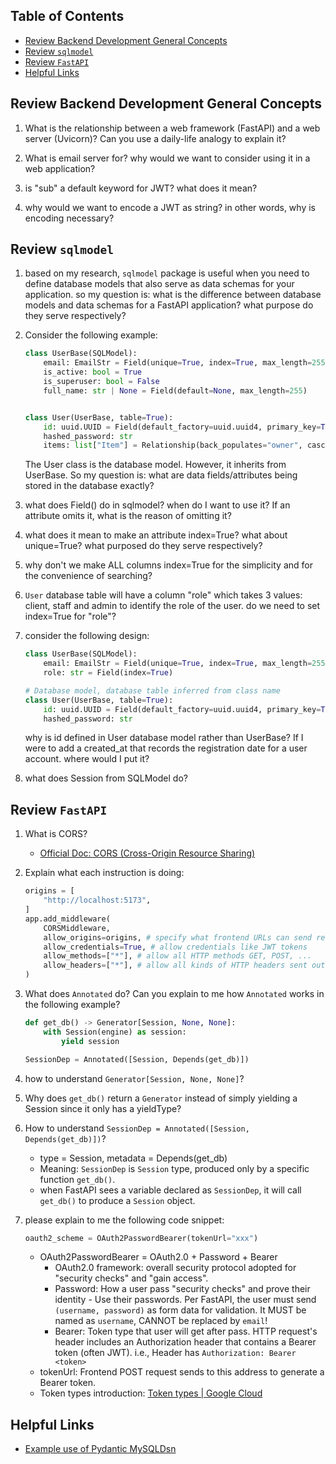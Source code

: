 ## Table of Contents
- [Review Backend Development General Concepts](#review-backend-development-general-concepts)
- [Review `sqlmodel`](#review-sqlmodel)
- [Review `FastAPI`](#review-fastapi)
- [Helpful Links](#helpful-links)
## Review Backend Development General Concepts
1. What is the relationship between a web framework (FastAPI) and a web server (Uvicorn)? Can you use a daily-life analogy to explain it?

2. What is email server for? why would we want to consider using it in a web application?

3. is "sub" a default keyword for JWT? what does it mean?

4. why would we want to encode a JWT as string? in other words, why is encoding necessary?



## Review `sqlmodel`
1. based on my research, `sqlmodel` package is useful when you need to define database models that also serve as data schemas for your application. so my question is: what is the difference between database models and data schemas for a FastAPI application? what purpose do they serve respectively?

2. Consider the following example:
    ```python
    class UserBase(SQLModel):
        email: EmailStr = Field(unique=True, index=True, max_length=255)
        is_active: bool = True
        is_superuser: bool = False
        full_name: str | None = Field(default=None, max_length=255)


    class User(UserBase, table=True):
        id: uuid.UUID = Field(default_factory=uuid.uuid4, primary_key=True)
        hashed_password: str
        items: list["Item"] = Relationship(back_populates="owner", cascade_delete=True)
    ```
    The User class is the database model. However, it inherits from UserBase. So my question is: what are data fields/attributes being stored in the database exactly?

3. what does Field() do in sqlmodel? when do I want to use it? If an attribute omits it, what is the reason of omitting it?

4. what does it mean to make an attribute index=True? what about unique=True? what purposed do they serve respectively?

5. why don't we make ALL columns index=True for the simplicity and for the convenience of searching?

6. `User` database table will have a column "role" which takes 3 values: client, staff and admin to identify the role of the user. do we need to set index=True for "role"?

7. consider the following design:
    ```python
    class UserBase(SQLModel):
        email: EmailStr = Field(unique=True, index=True, max_length=255)
        role: str = Field(index=True)

    # Database model, database table inferred from class name
    class User(UserBase, table=True):
        id: uuid.UUID = Field(default_factory=uuid.uuid4, primary_key=True)
        hashed_password: str
    ```
    why is id defined in User database model rather than UserBase? If I were to add a created_at that records the registration date for a user account. where would I put it?

8. what does Session from SQLModel do?



## Review `FastAPI`
1. What is CORS?
    - [Official Doc: CORS (Cross-Origin Resource Sharing)](https://fastapi.tiangolo.com/tutorial/cors/)

2. Explain what each instruction is doing:
    ```python
    origins = [
        "http://localhost:5173", 
    ]
    app.add_middleware(
        CORSMiddleware,
        allow_origins=origins, # specify what frontend URLs can send requests to backend
        allow_credentials=True, # allow credentials like JWT tokens
        allow_methods=["*"], # allow all HTTP methods GET, POST, ...
        allow_headers=["*"], # allow all kinds of HTTP headers sent out in requests
    )
    ```

3. What does `Annotated` do? Can you explain to me how `Annotated` works in the following example?
    ```python
    def get_db() -> Generator[Session, None, None]:
        with Session(engine) as session:
            yield session

    SessionDep = Annotated([Session, Depends(get_db)])
    ```

4. how to understand `Generator[Session, None, None]`?

5. Why does `get_db()` return a `Generator` instead of simply yielding a Session since it only has a yieldType?

6. How to understand `SessionDep = Annotated([Session, Depends(get_db)])`?
    - type = Session, metadata = Depends(get_db)
    - Meaning: `SessionDep` is `Session` type, produced only by a specific function `get_db()`.
    - when FastAPI sees a variable declared as `SessionDep`, it will call `get_db()` to produce a `Session` object.

7. please explain to me the following code snippet:
    ```python
    oauth2_scheme = OAuth2PasswordBearer(tokenUrl="xxx")
    ```
    - OAuth2PasswordBearer = OAuth2.0 + Password + Bearer
        - OAuth2.0 framework: overall security protocol adopted for "security checks" and "gain access".
        - Password: How a user pass "security checks" and prove their identity - Use their passwords. Per FastAPI, the user must send `(username, password)` as form data for validation. It MUST be named as `username`, CANNOT be replaced by `email`!
        - Bearer: Token type that user will get after pass. HTTP request's header includes an Authorization header that contains a Bearer token (often JWT). i.e., Header has `Authorization: Bearer <token>`
    - tokenUrl: Frontend POST request sends to this address to generate a Bearer token.
    - Token types introduction: [Token types | Google Cloud](https://cloud.google.com/docs/authentication/token-types)





## Helpful Links
- [Example use of Pydantic MySQLDsn](https://github.com/pydantic/pydantic/pull/4990)